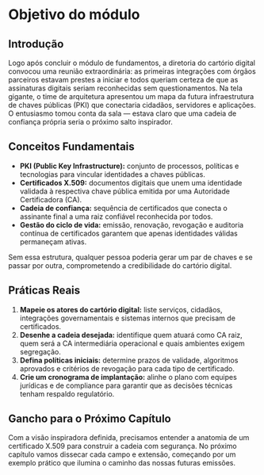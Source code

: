 # Objetivo do módulo

## Introdução

Logo após concluir o módulo de fundamentos, a diretoria do cartório digital convocou uma reunião extraordinária: as primeiras integrações com órgãos parceiros estavam prestes a iniciar e todos queriam certeza de que as assinaturas digitais seriam reconhecidas sem questionamentos. Na tela gigante, o time de arquitetura apresentou um mapa da futura infraestrutura de chaves públicas (PKI) que conectaria cidadãos, servidores e aplicações. O entusiasmo tomou conta da sala — estava claro que uma cadeia de confiança própria seria o próximo salto inspirador.

## Conceitos Fundamentais

- **PKI (Public Key Infrastructure):** conjunto de processos, políticas e tecnologias para vincular identidades a chaves públicas.
- **Certificados X.509:** documentos digitais que unem uma identidade validada à respectiva chave pública emitida por uma Autoridade Certificadora (CA).
- **Cadeia de confiança:** sequência de certificados que conecta o assinante final a uma raiz confiável reconhecida por todos.
- **Gestão do ciclo de vida:** emissão, renovação, revogação e auditoria contínua de certificados garantem que apenas identidades válidas permaneçam ativas.

Sem essa estrutura, qualquer pessoa poderia gerar um par de chaves e se passar por outra, comprometendo a credibilidade do cartório digital.

## Práticas Reais

1. **Mapeie os atores do cartório digital:** liste serviços, cidadãos, integrações governamentais e sistemas internos que precisam de certificados.
2. **Desenhe a cadeia desejada:** identifique quem atuará como CA raiz, quem será a CA intermediária operacional e quais ambientes exigem segregação.
3. **Defina políticas iniciais:** determine prazos de validade, algoritmos aprovados e critérios de revogação para cada tipo de certificado.
4. **Crie um cronograma de implantação:** alinhe o plano com equipes jurídicas e de compliance para garantir que as decisões técnicas tenham respaldo regulatório.

## Gancho para o Próximo Capítulo

Com a visão inspiradora definida, precisamos entender a anatomia de um certificado X.509 para construir a cadeia com segurança. No próximo capítulo vamos dissecar cada campo e extensão, começando por um exemplo prático que ilumina o caminho das nossas futuras emissões.
